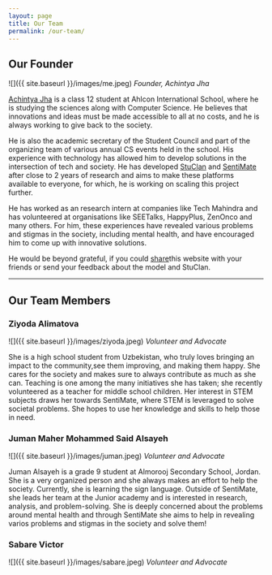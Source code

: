 ```yaml
---
layout: page
title: Our Team
permalink: /our-team/
---
```


## Our Founder

![]({{ site.baseurl }}/images/me.jpeg)
_Founder, Achintya Jha_

[Achintya Jha](https://achintyajha.in) is a class 12 student at Ahlcon International School, where he is studying the sciences along with Computer Science. He believes that innovations and ideas must be made accessible to all at no costs, and he is always working to give back to the society.

He is also the academic secretary of the Student Council and part of the organizing team of various annual CS events held in the school. His experience with technology has allowed him to develop solutions in the intersection of tech and society. He has developed [StuClan](https://stuclan.ml) and [SentiMate](https://sentimate.ml) after close to 2 years of research and aims to make these platforms available to everyone, for which, he is working on scaling this project further.

He has worked as an research intern at companies like Tech Mahindra and has volunteered at organisations like SEETalks, HappyPlus, ZenOnco and many others. For him, these experiences have revealed various problems and stigmas in the society, including mental health, and have encouraged him to come up with innovative solutions.

He would be beyond grateful, if you could [share](https://twitter.com/intent/tweet?original_referer=https%3A%2F%2Fsentimate.ml%2F&ref_src=twsrc%5Etfw%7Ctwcamp%5Ebuttonembed%7Ctwterm%5Eshare%7Ctwgr%5E&text=Guys%20have%20a%20look%20at%20SentiMate!!%20It%20can%20detect%20depression%20using%20text!!&url=https%3A%2F%2Fsentimate.ml&via=achintyajha05)this website with your friends or send your feedback about the model and StuClan.

---

## Our Team Members

### Ziyoda Alimatova

![]({{ site.baseurl }}/images/ziyoda.jpeg)
_Volunteer and Advocate_

She is a high school student from Uzbekistan, who truly loves bringing an impact to the community,see them improving, and making them happy. She cares for the society and makes sure to always contribute as much as she can. Teaching is one among the many initiatives she has taken; she recently volunteered as a teacher for middle school children. Her interest in STEM subjects draws her towards SentiMate, where STEM is leveraged to solve societal problems. She hopes to use her knowledge and skills to help those in need.

### Juman Maher Mohammed Said Alsayeh

![]({{ site.baseurl }}/images/juman.jpeg)
_Volunteer and Advocate_

Juman Alsayeh is a grade 9 student at Almorooj Secondary School, Jordan. She is a very organized person and she always makes an effort to help the society. Currently, she is learning the sign language.
Outside of SentiMate, she leads her team at the Junior academy and is interested in research, analysis, and problem-solving.
She is deeply concerned about the problems around mental health and through SentiMate she aims to help in revealing varios problems and stigmas in the society and solve them!

### Sabare Victor

![]({{ site.baseurl }}/images/sabare.jpeg)
_Volunteer and Advocate_
